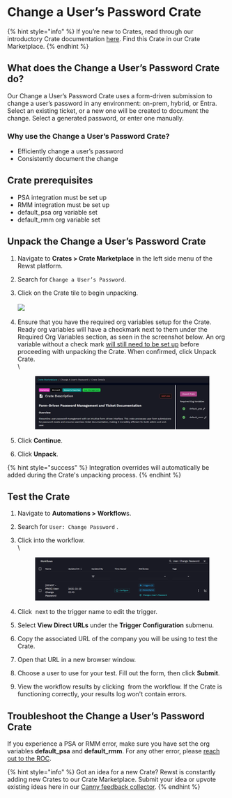 # Change a User’s Password Crate

{% hint style="info" %}
If you’re new to Crates, read through our introductory Crate documentation [here](https://docs.rewst.help/prebuilt-automations/crates). Find this Crate in our Crate Marketplace.
{% endhint %}

## What does the Change a User’s Password Crate do?

Our Change a User’s Password Crate uses a form-driven submission to change a user’s password in any environment: on-prem, hybrid, or Entra. Select an existing ticket, or a new one will be created to document the change. Select a generated password, or enter one manually.

### Why use the Change a User’s Password Crate?

* Efficiently change a user’s password
* Consistently document the change

## Crate prerequisites

* PSA integration must be set up
* RMM integration must be set up
* default\_psa org variable set
* default\_rmm org variable set

## Unpack the Change a User’s Password Crate

1. Navigate to **Crates > Crate Marketplace** in the left side menu of the Rewst platform.
2. Search for `Change a User’s Password`.
3. Click on the Crate tile to begin unpacking.\
   \
   ![](<../../../.gitbook/assets/Screenshot 2025-03-26 at 4.25.01 PM.png>)
4.  Ensure that you have the required org variables setup for the Crate. Ready org variables will have a checkmark next to them under the Required Org Variables section, as seen in the screenshot below. An org variable without a check mark [will still need to be set up](../../configuration/organization-variables.md) before proceeding with unpacking the Crate. When confirmed, click Unpack Crate.\
    \


    <figure><img src="../../../.gitbook/assets/image (44).png" alt=""><figcaption></figcaption></figure>
5. Click **Continue**.
6. Click **Unpack**.

{% hint style="success" %}
Integration overrides will automatically be added during the Crate's unpacking process.&#x20;
{% endhint %}

## Test the Crate

1. Navigate to **Automations > Workflow**s.
2. Search for `User: Change Password` .
3.  Click into the workflow.\
    \


    <figure><img src="../../../.gitbook/assets/image (45).png" alt=""><figcaption></figcaption></figure>
4. Click <img src="../../../.gitbook/assets/Screenshot 2025-02-21 at 11.20.06 AM (1).png" alt="" data-size="line"> next to the trigger name to edit the trigger.
5. Select **View Direct URLs** under the **Trigger Configuration** submenu.
6. Copy the associated URL of the company you will be using to test the Crate.&#x20;
7. Open that URL in a new browser window.
8. Choose a user to use for your test. Fill out the form, then click **Submit**.
9. View the workflow results by clicking <img src="../../../.gitbook/assets/Screenshot 2025-03-05 at 2.40.07 PM (1).png" alt="" data-size="line"> from the workflow. If the Crate is functioning correctly, your results log won't contain errors.

## Troubleshoot the Change a User’s Password Crate

If you experience a PSA or RMM error, make sure you have set the org variables **default\_psa** and **default\_rmm**. For any other error, please [reach out to the ROC](../../../support-and-community/roc-support/).

{% hint style="info" %}
Got an idea for a new Crate? Rewst is constantly adding new Crates to our Crate Marketplace. Submit your idea or upvote existing ideas here in our [Canny feedback collector](https://rewst.canny.io/crates).
{% endhint %}
